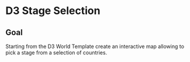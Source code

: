 # D3 Stage Selection

<!-- ## [Live Demo]() -->

## Goal

Starting from the D3 World Template create an interactive map allowing to pick a stage from a selection of countries.